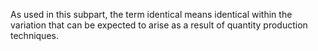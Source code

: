 As used in this subpart, the term identical means identical within the variation that can be expected to arise as a result of quantity production techniques.

